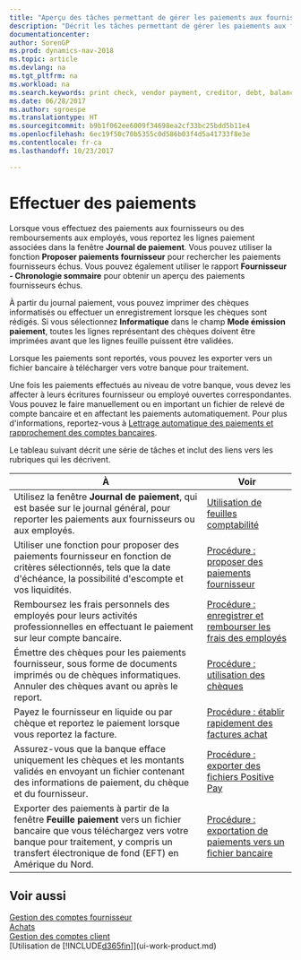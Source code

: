 ```yaml
---
title: "Aperçu des tâches permettant de gérer les paiements aux fournisseurs"
description: "Décrit les tâches permettant de gérer les paiements aux fournisseurs ou aux créditeurs, y compris le report de lignes paiement et l'obtention d'un aperçu du solde échu."
documentationcenter: 
author: SorenGP
ms.prod: dynamics-nav-2018
ms.topic: article
ms.devlang: na
ms.tgt_pltfrm: na
ms.workload: na
ms.search.keywords: print check, vendor payment, creditor, debt, balance due, AP
ms.date: 06/28/2017
ms.author: sgroespe
ms.translationtype: HT
ms.sourcegitcommit: b9b1f062ee6009f34698ea2cf33bc25bdd5b11e4
ms.openlocfilehash: 6ec19f50c70b5355c0d586b03f4d5a41733f8e3e
ms.contentlocale: fr-ca
ms.lasthandoff: 10/23/2017

---
```

# <a name="making-payments"></a>Effectuer des paiements
Lorsque vous effectuez des paiements aux fournisseurs ou des remboursements aux employés, vous reportez les lignes paiement associées dans la fenêtre **Journal de paiement**. Vous pouvez utiliser la fonction **Proposer paiements fournisseur** pour rechercher les paiements fournisseurs échus. Vous pouvez également utiliser le rapport **Fournisseur - Chronologie sommaire** pour obtenir un aperçu des paiements fournisseurs échus.

À partir du journal paiement, vous pouvez imprimer des chèques informatisés ou effectuer un enregistrement lorsque les chèques sont rédigés. Si vous sélectionnez **Informatique** dans le champ **Mode émission paiement**, toutes les lignes représentant des chèques doivent être imprimées avant que les lignes feuille puissent être validées.

Lorsque les paiements sont reportés, vous pouvez les exporter vers un fichier bancaire à télécharger vers votre banque pour traitement.

Une fois les paiements effectués au niveau de votre banque, vous devez les affecter à leurs écritures fournisseur ou employé ouvertes correspondantes. Vous pouvez le faire manuellement ou en important un fichier de relevé de compte bancaire et en affectant les paiements automatiquement. Pour plus d'informations, reportez-vous à [Lettrage automatique des paiements et rapprochement des comptes bancaires](receivables-apply-payments-auto-reconcile-bank-accounts.md).

Le tableau suivant décrit une série de tâches et inclut des liens vers les rubriques qui les décrivent.

| À | Voir |
| --- | --- |
|Utilisez la fenêtre **Journal de paiement**, qui est basée sur le journal général, pour reporter les paiements aux fournisseurs ou aux employés.|[Utilisation de feuilles comptabilité](ui-work-general-journals.md)|
| Utiliser une fonction pour proposer des paiements fournisseur en fonction de critères sélectionnés, tels que la date d'échéance, la possibilité d'escompte et vos liquidités. |[Procédure : proposer des paiements fournisseur](payables-how-suggest-vendor-payments.md) |
|Remboursez les frais personnels des employés pour leurs activités professionnelles en effectuant le paiement sur leur compte bancaire.|[Procédure : enregistrer et rembourser les frais des employés](finance-how-record-reimburse-employee-expenses.md)|
| Émettre des chèques pour les paiements fournisseur, sous forme de documents imprimés ou de chèques informatiques. Annuler des chèques avant ou après le report. |[Procédure : utilisation des chèques](payables-how-work-checks.md) |
| Payez le fournisseur en liquide ou par chèque et reportez le paiement lorsque vous reportez la facture. |[Procédure : établir rapidement des factures achat](finance-how-to-settle-purchase-invoices-promptly.md) |
| Assurez-vous que la banque efface uniquement les chèques et les montants validés en envoyant un fichier contenant des informations de paiement, du chèque et du fournisseur. |[Procédure : exporter des fichiers Positive Pay](finance-how-positive-pay.md) |
|Exporter des paiements à partir de la fenêtre **Feuille paiement** vers un fichier bancaire que vous téléchargez vers votre banque pour traitement, y compris un transfert électronique de fond (EFT) en Amérique du Nord. |[Procédure : exportation de paiements vers un fichier bancaire](payables-how-export-payments-bank-file.md)|  

## <a name="see-also"></a>Voir aussi
[Gestion des comptes fournisseur](payables-manage-payables.md)  
[Achats](purchasing-manage-purchasing.md)  
[Gestion des comptes client](receivables-manage-receivables.md)  
[Utilisation de [!INCLUDE[d365fin](includes/d365fin_md.md)]](ui-work-product.md)  

